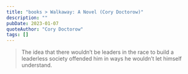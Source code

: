 ```yaml
---
title: "books > Walkaway: A Novel (Cory Doctorow)"
description: ""
pubDate: 2023-01-07
quoteAuthor: "Cory Doctorow"
tags: []
---
```


> The idea that there wouldn’t be leaders in the race to build a leaderless society offended him in ways he wouldn’t let himself understand.